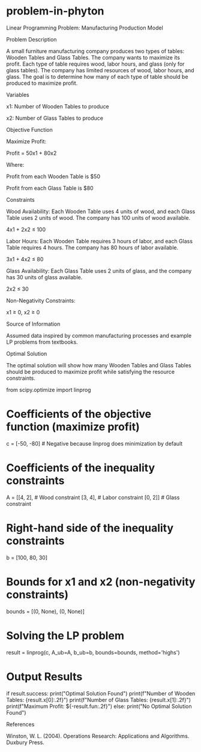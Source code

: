 # problem-in-phyton
Linear Programming Problem: Manufacturing Production Model

Problem Description

A small furniture manufacturing company produces two types of tables: Wooden Tables and Glass Tables. The company wants to maximize its profit. Each type of table requires wood, labor hours, and glass (only for glass tables). The company has limited resources of wood, labor hours, and glass. The goal is to determine how many of each type of table should be produced to maximize profit.

Variables

x1: Number of Wooden Tables to produce

x2: Number of Glass Tables to produce

Objective Function

Maximize Profit:

Profit = 50x1 + 80x2

Where:

Profit from each Wooden Table is $50

Profit from each Glass Table is $80

Constraints

Wood Availability: Each Wooden Table uses 4 units of wood, and each Glass Table uses 2 units of wood. The company has 100 units of wood available.

4x1 + 2x2 ≤ 100

Labor Hours: Each Wooden Table requires 3 hours of labor, and each Glass Table requires 4 hours. The company has 80 hours of labor available.

3x1 + 4x2 ≤ 80

Glass Availability: Each Glass Table uses 2 units of glass, and the company has 30 units of glass available.

2x2 ≤ 30

Non-Negativity Constraints:

x1 ≥ 0, x2 ≥ 0

Source of Information

Assumed data inspired by common manufacturing processes and example LP problems from textbooks.

Optimal Solution

The optimal solution will show how many Wooden Tables and Glass Tables should be produced to maximize profit while satisfying the resource constraints.

from scipy.optimize import linprog

# Coefficients of the objective function (maximize profit)
c = [-50, -80]  # Negative because linprog does minimization by default

# Coefficients of the inequality constraints
A = [[4, 2],   # Wood constraint
     [3, 4],   # Labor constraint
     [0, 2]]   # Glass constraint

# Right-hand side of the inequality constraints
b = [100, 80, 30]

# Bounds for x1 and x2 (non-negativity constraints)
bounds = [(0, None), (0, None)]

# Solving the LP problem
result = linprog(c, A_ub=A, b_ub=b, bounds=bounds, method='highs')

# Output Results
if result.success:
    print("Optimal Solution Found")
    print(f"Number of Wooden Tables: {result.x[0]:.2f}")
    print(f"Number of Glass Tables: {result.x[1]:.2f}")
    print(f"Maximum Profit: ${-result.fun:.2f}")
else:
    print("No Optimal Solution Found")

References

Winston, W. L. (2004). Operations Research: Applications and Algorithms. Duxbury Press.
